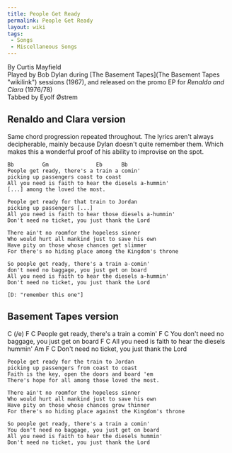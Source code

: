 ```yaml
---
title: People Get Ready
permalink: People Get Ready
layout: wiki
tags:
 - Songs
 - Miscellaneous Songs
---
```


By Curtis Mayfield  
Played by Bob Dylan during [The Basement
Tapes](The Basement Tapes "wikilink") sessions (1967), and released on
the promo EP for *Renaldo and Clara* (1976/78)  
Tabbed by Eyolf Østrem

<h2 class="songversion">
Renaldo and Clara version

</h2>
Same chord progression repeated throughout. The lyrics aren't always
decipherable, mainly because Dylan doesn't quite remember them. Which
makes this a wonderful proof of his ability to improvise on the spot.

    Bb         Gm               Eb      Bb
    People get ready, there's a train a comin'
    picking up passengers coast to coast
    All you need is faith to hear the diesels a-hummin'
    [...] among the loved the most.

    People get ready for that train to Jordan
    picking up passengers [...]
    All you need is faith to hear those diesels a-hummin'
    Don't need no ticket, you just thank the Lord

    There ain't no roomfor the hopeless sinner
    Who would hurt all mankind just to save his own
    Have pity on those whose chances get slimmer
    For there's no hiding place among the Kingdom's throne

    So people get ready, there's a train a-comin'
    don't need no baggage, you just get on board
    All you need is faith to hear the diesels a-hummin'
    Don't need no ticket, you just thank the Lord

    [D: "remember this one"]

<h2 class="songversion">
Basement Tapes version

</h2>
    C          (/e)             F       C
    People get ready, there's a train a comin'
                                        F      C
    You don't need no baggage, you just get on board
                                      F       C
    All you need is faith to hear the diesels hummin'
                  Am               F         C
    Don't need no ticket, you just thank the Lord

    People get ready for the train to Jordan
    picking up passengers from coast to coast
    Faith is the key, open the doors and board 'em
    There's hope for all among those loved the most.

    There ain't no roomfor the hopeless sinner
    Who would hurt all mankind just to save his own
    Have pity on those whose chances grow thinner
    For there's no hiding place against the Kingdom's throne

    So people get ready, there's a train a comin'
    You don't need no baggage, you just get on board
    All you need is faith to hear the diesels hummin'
    Don't need no ticket, you just thank the Lord
